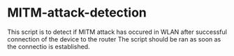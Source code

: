# MITM-attack-detection
This script is to detect if MITM attack has occured in WLAN after successful connection of the device to the router
The script should be ran as soon as the connectio is established.
